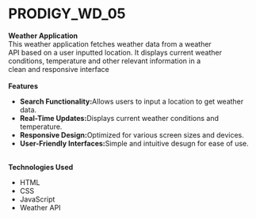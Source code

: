 # PRODIGY_WD_05
<b>Weather Application</b><br>
This weather application fetches weather data from a weather<br>
API based on a user inputted location. It displays current weather<br>
conditions, temperature and other relevant information in a<br>
clean and responsive interface<br><br>
<b>Features</b>
<ul>
  <li><b>Search Functionality:</b>Allows users to input a location to get weather data.</li>
  <li><b>Real-Time Updates:</b>Displays current weather conditions and temperature.</li>
  <li><b>Responsive Design:</b>Optimized for various screen sizes and devices.</li>
  <li><b>User-Friendly Interfaces:</b>Simple and intuitive desugn for ease of use.</li>
</ul><br>
<b>Technologies Used</b>
<ul>
  <li>HTML</li>
  <li>CSS</li>
  <li>JavaScript</li>
  <li>Weather API</li>
</ul>
